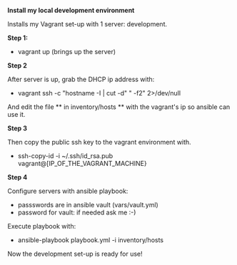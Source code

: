 **Install my local development environment**

Installs my Vagrant set-up with 1 server: development.

**Step 1:**

- vagrant up  (brings up the server)

**Step 2**

After server is up, grab the DHCP ip address with:

- vagrant ssh -c "hostname -I | cut -d\" \" -f2" 2>/dev/null

And edit the file ** in inventory/hosts ** with the vagrant's ip so ansible can use it.

**Step 3**

Then copy the public ssh key to the vagrant environment with.

- ssh-copy-id -i ~/.ssh/id_rsa.pub vagrant@[IP_OF_THE_VAGRANT_MACHINE}

**Step 4**

Configure servers with ansible playbook:

* passswords are in ansible vault (vars/vault.yml)
* password for vault: if needed ask me :-)

Execute playbook with:
- ansible-playbook playbook.yml -i inventory/hosts

Now the development set-up is ready for use!